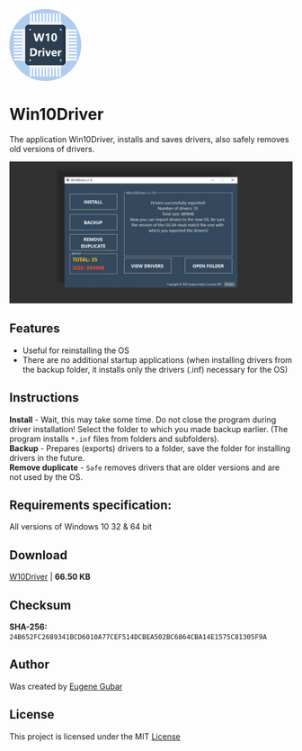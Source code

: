 ![Win10Driver logo](images/Win10Driver-128%20(o).png)

# Win10Driver

The application Win10Driver, installs and saves drivers, also safely removes old versions of drivers.

![Win10Driver main image](images/Win10Driver%20-%201280.jpg)

## Features
* Useful for reinstalling the OS
* There are no additional startup applications
  (when installing drivers from the backup folder, it installs only the drivers (.inf) necessary for the OS)

## Instructions
**Install** - Wait, this may take some time. Do not close the program during driver installation!
Select the folder to which you made backup earlier. (The program installs `*.inf` files from folders and subfolders).\
**Backup** - Prepares (exports) drivers to a folder, save the folder for installing drivers in the future.\
**Remove duplicate** - `Safe` removes drivers that are older versions and are not used by the OS.

## Requirements specification:
All versions of Windows 10 32 & 64 bit

## Download
[W10Driver](https://github.com/Eugene-Gubar/W10Driver/raw/master/W10Driver.exe) | **66.50 KB**

## Checksum
**SHA-256:** `24B652FC2689341BCD6010A77CEF514DCBEA502BC6864CBA14E1575C81305F9A`

## Author
Was created by [Eugene Gubar](https://github.com/Eugene-Gubar)

## License
This project is licensed under the MIT [License](images/LICENSE)
